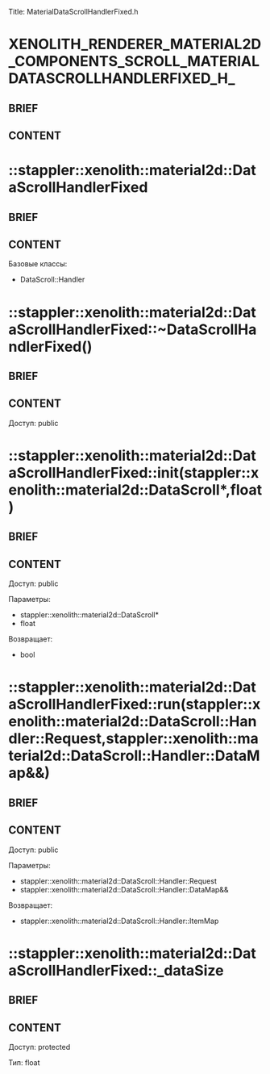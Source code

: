 Title: MaterialDataScrollHandlerFixed.h


# XENOLITH_RENDERER_MATERIAL2D_COMPONENTS_SCROLL_MATERIALDATASCROLLHANDLERFIXED_H_

## BRIEF

## CONTENT


# ::stappler::xenolith::material2d::DataScrollHandlerFixed

## BRIEF

## CONTENT

Базовые классы:
* DataScroll::Handler


# ::stappler::xenolith::material2d::DataScrollHandlerFixed::~DataScrollHandlerFixed()

## BRIEF

## CONTENT

Доступ: public


# ::stappler::xenolith::material2d::DataScrollHandlerFixed::init(stappler::xenolith::material2d::DataScroll*,float)

## BRIEF

## CONTENT

Доступ: public

Параметры:
* stappler::xenolith::material2d::DataScroll*
* float

Возвращает:
* bool

# ::stappler::xenolith::material2d::DataScrollHandlerFixed::run(stappler::xenolith::material2d::DataScroll::Handler::Request,stappler::xenolith::material2d::DataScroll::Handler::DataMap&&)

## BRIEF

## CONTENT

Доступ: public

Параметры:
* stappler::xenolith::material2d::DataScroll::Handler::Request
* stappler::xenolith::material2d::DataScroll::Handler::DataMap&&

Возвращает:
* stappler::xenolith::material2d::DataScroll::Handler::ItemMap

# ::stappler::xenolith::material2d::DataScrollHandlerFixed::_dataSize

## BRIEF

## CONTENT

Доступ: protected

Тип: float
